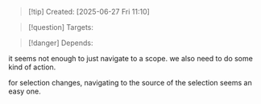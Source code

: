 
>[!tip] Created: [2025-06-27 Fri 11:10]

>[!question] Targets: 

>[!danger] Depends: 

it seems not enough to just navigate to a scope.
we also need to do some kind of action.

for selection changes, navigating to the source of the selection seems an easy one.